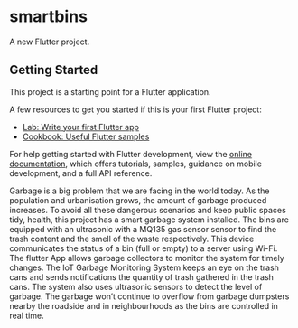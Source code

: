 # smartbins

A new Flutter project.

## Getting Started

This project is a starting point for a Flutter application.

A few resources to get you started if this is your first Flutter project:

- [Lab: Write your first Flutter app](https://docs.flutter.dev/get-started/codelab)
- [Cookbook: Useful Flutter samples](https://docs.flutter.dev/cookbook)

For help getting started with Flutter development, view the
[online documentation](https://docs.flutter.dev/), which offers tutorials,
samples, guidance on mobile development, and a full API reference.


Garbage is a big problem that we are facing in the world today. As
the population and urbanisation grows, the amount of garbage produced
increases. To avoid all these dangerous scenarios and keep public spaces
tidy, health, this project has a smart garbage system installed. The bins are
equipped with an ultrasonic with a MQ135 gas sensor sensor to find the trash
content and the smell of the waste respectively. This device communicates
the status of a bin (full or empty) to a server using Wi-Fi. The flutter App
allows garbage collectors to monitor the system for timely changes.
The IoT Garbage Monitoring System keeps an eye on the trash cans and
sends notifications the quantity of trash gathered in the trash cans. The
system also uses ultrasonic sensors to detect the level of garbage. The
garbage won’t continue to overflow from garbage dumpsters nearby the
roadside and in neighbourhoods as the bins are controlled in real time.
